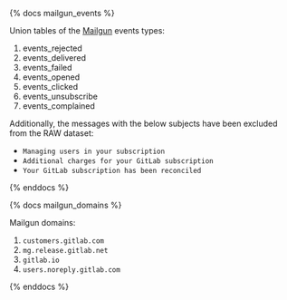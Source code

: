 {% docs mailgun_events %}

Union tables of the [Mailgun](https://www.mailgun.com/) events types:
1. events_rejected
1. events_delivered
1. events_failed
1. events_opened
1. events_clicked
1. events_unsubscribe
1. events_complained

Additionally, the messages with the below subjects have been excluded from the RAW dataset:

* `Managing users in your subscription`
* `Additional charges for your GitLab subscription`
* `Your GitLab subscription has been reconciled`

{% enddocs %}


{% docs mailgun_domains %}

Mailgun domains:
1. `customers.gitlab.com`
1. `mg.release.gitlab.net`
1. `gitlab.io`
1. `users.noreply.gitlab.com`

{% enddocs %}